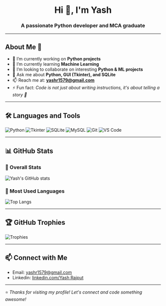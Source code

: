 <h1 align="center">Hi 👋, I'm Yash</h1>
<h3 align="center">A passionate Python developer and MCA graduate</h3>

---

## About Me 🎯

- 🔭 I’m currently working on **Python projects**
- 🌱 I’m currently learning **Machine Learning**
- 👯 I’m looking to collaborate on interesting **Python & ML projects**
- 💬 Ask me about **Python, GUI (Tkinter), and SQLite**
- 📫 Reach me at: **yashr1579@gmail.com**
- ⚡ Fun fact: *Code is not just about writing instructions, it's about telling a story 🎫*

---

## 🛠️ Languages and Tools

![Python](https://img.shields.io/badge/-Python-333333?style=flat&logo=python)
![Tkinter](https://img.shields.io/badge/-Tkinter-333333?style=flat&logo=windowsterminal)
![SQLite](https://img.shields.io/badge/-SQLite-333333?style=flat&logo=sqlite)
![MySQL](https://img.shields.io/badge/-MySQL-333333?style=flat&logo=mysql)
![Git](https://img.shields.io/badge/-Git-333333?style=flat&logo=git)
![VS Code](https://img.shields.io/badge/-VSCode-333333?style=flat&logo=visualstudiocode)

---

## 📊 GitHub Stats

### 🔹 Overall Stats
![Yash's GitHub stats](https://github-readme-stats.vercel.app/api?username=your-github-username&show_icons=true&hide=issues&count_private=true&theme=tokyonight)

### 🔹 Most Used Languages
![Top Langs](https://github-readme-stats.vercel.app/api/top-langs/?username=your-github-username&layout=compact&theme=tokyonight&langs_count=6)

---

## 🏆 GitHub Trophies

![Trophies](https://github-profile-trophy.vercel.app/?username=your-github-username&theme=tokyonight&no-frame=true&column=4)

---

## 📫 Connect with Me

- Email: yashr1579@gmail.com  
- Linkedin: [linkedin.com/Yash Rajput]((https://www.linkedin.com/in/yash-rajput-275a12263/))

---

⭐ *Thanks for visiting my profile! Let's connect and code something awesome!*
